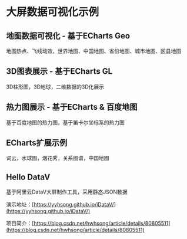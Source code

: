 # 大屏数据可视化示例

## 地图数据可视化 - 基于ECharts Geo

地图热点、飞线动效，世界地图、中国地图、省份地图、城市地图、区县地图

## 3D图表展示 - 基于ECharts GL

3D柱形图，3D地球，二维数据的3D化展示

## 热力图展示 - 基于ECharts & 百度地图

基于百度地图的热力图，基于笛卡尔坐标系的热力图

## ECharts扩展示例

词云，水球图，烟花秀，关系图谱，中国地图

## Hello DataV

基于阿里云DataV大屏制作工具，采用静态JSON数据

演示地址：[https://yyhsong.github.io/iDataV/](https://yyhsong.github.io/iDataV/)

项目简介：[https://blog.csdn.net/hwhsong/article/details/80805511](https://blog.csdn.net/hwhsong/article/details/80805511)